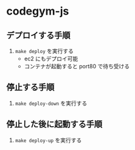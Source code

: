 # codegym-js

## デプロイする手順

1. `make deploy` を実行する
   - ec2 にもデプロイ可能
   - コンテナが起動すると port80 で待ち受ける

## 停止する手順

1. `make deploy-down` を実行する

## 停止した後に起動する手順

1. `make deploy-up` を実行する
